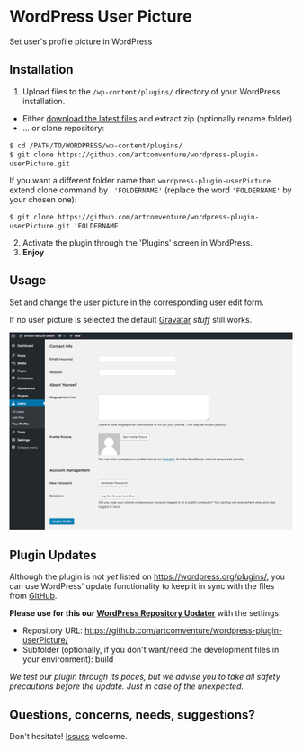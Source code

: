 # WordPress User Picture

Set user's profile picture in WordPress

## Installation

1. Upload files to the `/wp-content/plugins/` directory of your WordPress installation.
  * Either [download the latest files](https://github.com/artcomventure/wordpress-plugin-userPicture/archive/master.zip) and extract zip (optionally rename folder)
  * ... or clone repository:
  ```
  $ cd /PATH/TO/WORDPRESS/wp-content/plugins/
  $ git clone https://github.com/artcomventure/wordpress-plugin-userPicture.git
  ```
  If you want a different folder name than `wordpress-plugin-userPicture` extend clone command by ` 'FOLDERNAME'` (replace the word `'FOLDERNAME'` by your chosen one):
  ```
  $ git clone https://github.com/artcomventure/wordpress-plugin-userPicture.git 'FOLDERNAME'
  ```
2. Activate the plugin through the 'Plugins' screen in WordPress.
3. **Enjoy**

## Usage

Set and change the user picture in the corresponding user edit form.

If no user picture is selected the default [Gravatar](https://en.gravatar.com/) _stuff_ still works.

![image](assets/screenshot-1.png)

## Plugin Updates

Although the plugin is not _yet_ listed on https://wordpress.org/plugins/, you can use WordPress' update functionality to keep it in sync with the files from [GitHub](https://github.com/artcomventure/wordpress-plugin-imageSizes).

**Please use for this our [WordPress Repository Updater](https://github.com/artcomventure/wordpress-plugin-repoUpdater)** with the settings:

* Repository URL: https://github.com/artcomventure/wordpress-plugin-userPicture/
* Subfolder (optionally, if you don't want/need the development files in your environment): build

_We test our plugin through its paces, but we advise you to take all safety precautions before the update. Just in case of the unexpected._

## Questions, concerns, needs, suggestions?

Don't hesitate! [Issues](https://github.com/artcomventure/wordpress-plugin-userPicture/issues) welcome.

